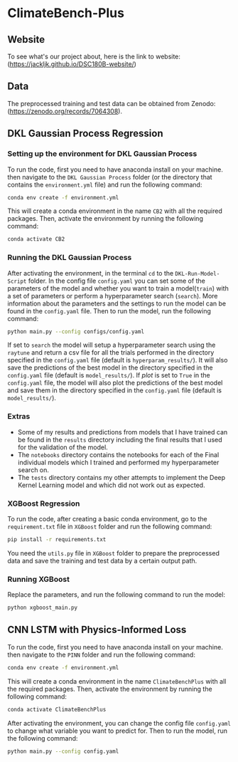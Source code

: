 # ClimateBench-Plus

## Website
To see what's our project about, here is the link to website: (https://jackljk.github.io/DSC180B-website/)
## Data
The preprocessed training and test data can be obtained from Zenodo: (https://zenodo.org/records/7064308). 

## DKL Gaussian Process Regression

### Setting up the environment for DKL Gaussian Process
To run the code, first you need to have anaconda install on your machine. then navigate to the `DKL Gaussian Process` folder (or the directory that contains the `environment.yml` file) and run the following command:
```bash
conda env create -f environment.yml
```
This will create a conda environment in the name `CB2` with all the required packages. Then, activate the environment by running the following command:
```bash
conda activate CB2
```
### Running the DKL Gaussian Process
After activating the environment, in the terminal `cd` to the `DKL-Run-Model-Script` folder. In the config file `config.yaml` you can set some of the parameters of the model and whether you want to train a model(`train`) with a set of parameters or perform a hyperparameter search (`search`). More information about the parameters and the settings to run the model can be found in the `config.yaml` file. Then to run the model, run the following command:
```bash
python main.py --config configs/config.yaml 
```
If set to `search` the model will setup a hyperparameter search using the `raytune` and return a csv file for all the trials performed in the directory specified in the `config.yaml` file (default is `hyperparam_results/`). It will also save the predictions of the best model in the directory specified in the `config.yaml` file (default is `model_results/`). If *plot* is set to `True` in the `config.yaml` file, the model will also plot the predictions of the best model and save them in the directory specified in the `config.yaml` file (default is `model_results/`).

### Extras
- Some of my results and predictions from models that I have trained can be found in the `results` directory including the final results that I used for the validation of the model.
- The `notebooks` directory contains the notebooks for each of the Final individual models which I trained and performed my hyperparameter search on.
- The `tests` directory contains my other attempts to implement the Deep Kernel Learning model and which did not work out as expected.

### XGBoost Regression
To run the code, after creating a basic conda environment, go to the `requirement.txt` file in `XGBoost` folder and 
run the following command:
```bash
pip install -r requirements.txt
```
You need the `utils.py` file in `XGBoost` folder to prepare the preprocessed data and save the training and test data by a certain output path.


### Running XGBoost
Replace the parameters, and run the following command to run the model:
```bash
python xgboost_main.py
```

## CNN LSTM with Physics-Informed Loss
To run the code, first you need to have anaconda install on your machine. then navigate to the `PINN` folder and run the following command:
```bash
conda env create -f environment.yml
```
This will create a conda environment in the name `ClimateBenchPlus` with all the required packages. Then, activate the environment by running the following command:
```bash
conda activate ClimateBenchPlus
```
After activating the environment, you can change the config file `config.yaml` to change what variable you want to predict for. Then to run the model, run the following command:
```bash
python main.py --config config.yaml 
```
